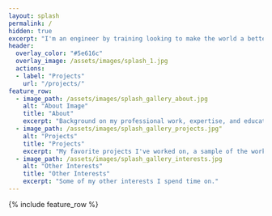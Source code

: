 ```yaml
---
layout: splash
permalink: /
hidden: true
excerpt: "I'm an engineer by training looking to make the world a better place through solving imporant problems and improving current processes. For the past two years I have worked as a continous improvement specialist at textie, chemical, and FMCG factilities."
header:
  overlay_color: "#5e616c"
  overlay_image: /assets/images/splash_1.jpg
  actions:
  - label: "Projects"
    url: "/projects/"
feature_row:
  - image_path: /assets/images/splash_gallery_about.jpg
    alt: "About Image"
    title: "About"
    excerpt: "Background on my professional work, expertise, and education."
  - image_path: /assets/images/splash_gallery_projects.jpg"
    alt: "Projects"
    title: "Projects"
    excerpt: "My favorite projects I've worked on, a sample of the work I've been apart of."
  - image_path: /assets/images/splash_gallery_interests.jpg
    alt: "Other Interests"
    title: "Other Interests"
    excerpt: "Some of my other interests I spend time on."
---
```



{% include feature_row %}
